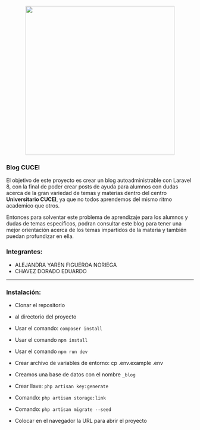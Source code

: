 <p align="center"><a href="https://laravel.com" target="_blank"><img src="https://raw.githubusercontent.com/laravel/art/master/logo-lockup/5%20SVG/2%20CMYK/1%20Full%20Color/laravel-logolockup-cmyk-red.svg" width="400"></a></p>

### Blog CUCEI

El objetivo de este proyecto es crear un blog autoadministrable con Laravel 8, con la final de poder crear posts de ayuda para alumnos con dudas acerca de la gran variedad de temas y materias dentro del centro **Universitario CUCEI**, ya que no todos aprendemos del mismo ritmo academico que otros.

Entonces para solventar este problema de aprendizaje para los alumnos y dudas de temas especificos, podran consultar este blog para tener una mejor orientación acerca de los temas impartidos de la materia y también puedan profundizar en ella.

### Integrantes:
- ALEJANDRA YAREN FIGUEROA NORIEGA
- CHAVEZ DORADO EDUARDO


---

### Instalación:

-	Clonar el repositorio

- al directorio del proyecto

-	Usar el comando:  `composer install`

-   Usar el comando `npm install`

-   Usar el comando `npm run dev`

-	Crear archivo de variables de entorno: cp .env.example .env

-	Creamos una base de datos con el nombre `_blog`

-	Crear llave:   `php artisan key:generate`

-	Comando: `php artisan storage:link`

-	Comando: `php artisan migrate --seed`

- Colocar en el navegador la URL para abrir el proyecto


